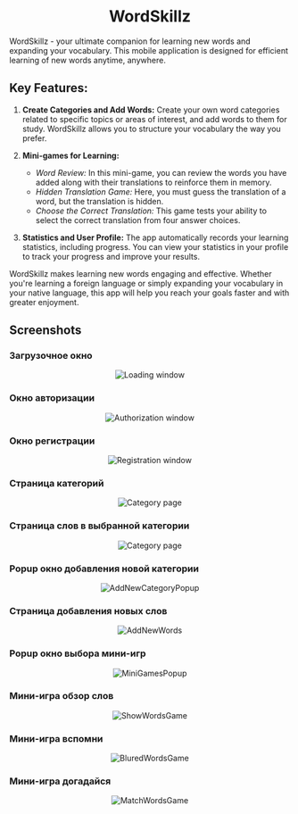 <h1 align="center">WordSkillz</h1> 

WordSkillz - your ultimate companion for learning new words and expanding your vocabulary. This mobile application is designed for efficient learning of new words anytime, anywhere.

## Key Features:

1. **Create Categories and Add Words:**
   Create your own word categories related to specific topics or areas of interest, and add words to them for study. WordSkillz allows you to structure your vocabulary the way you prefer.

2. **Mini-games for Learning:**
   - *Word Review:* In this mini-game, you can review the words you have added along with their translations to reinforce them in memory.
   - *Hidden Translation Game:* Here, you must guess the translation of a word, but the translation is hidden.
   - *Choose the Correct Translation:* This game tests your ability to select the correct translation from four answer choices.

3. **Statistics and User Profile:**
   The app automatically records your learning statistics, including progress. You can view your statistics in your profile to track your progress and improve your results.

WordSkillz makes learning new words engaging and effective. Whether you're learning a foreign language or simply expanding your vocabulary in your native language, this app will help you reach your goals faster and with greater enjoyment.

## Screenshots

### Загрузочное окно
<p align="center">
    <img src="https://github.com/c3n9/WordSkillz/assets/108518693/596b55b2-5181-4b43-be3d-58511f39c5f7" alt="Loading window">
</p>

### Окно авторизации
<p align="center">
    <img src="https://github.com/c3n9/WordSkillz/assets/108518693/414c4878-8f85-4fe9-9997-037bff8308cc" alt="Authorization window">
</p>

### Окно регистрации
<p align="center">
    <img src="https://github.com/c3n9/WordSkillz/assets/108518693/dac20267-0ba7-4108-865c-778771fdc23e" alt="Registration window">
</p>

### Страница категорий
<p align="center">
    <img src="https://github.com/c3n9/WordSkillz/assets/108518693/281c37df-9333-4091-bf95-f36cf9e50e70" alt="Category page">
</p>

### Страница слов в выбранной категории
<p align="center">
    <img src="https://github.com/c3n9/WordSkillz/assets/108518693/8f3c8e87-2c28-46cd-b42d-35fbe8880fe7" alt="Category page">
</p>

### Popup окно добавления новой категории
<p align="center">
    <img src="https://github.com/c3n9/WordSkillz/assets/108518693/d1cb339d-9ea6-47cd-9ea5-f0774c86a78b" alt="AddNewCategoryPopup">
</p>

### Страница добавления новых слов
<p align="center">
    <img src="https://github.com/c3n9/WordSkillz/assets/108518693/4d0e9983-4b94-4ef4-b176-aac555500716" alt="AddNewWords">
</p>

### Popup окно выбора мини-игр
<p align="center">
    <img src="https://github.com/c3n9/WordSkillz/assets/108518693/e2d36e4e-4803-4f6f-be25-418bca5798fd" alt="MiniGamesPopup">
</p>

### Мини-игра обзор слов
<p align="center">
    <img src="https://github.com/c3n9/WordSkillz/assets/108518693/e746d8ca-6e00-4051-980b-8e9b441f8e53" alt="ShowWordsGame">
</p>

### Мини-игра вспомни
<p align="center">
    <img src="https://github.com/c3n9/WordSkillz/assets/108518693/2112caa1-f456-405c-a03d-eb93a79a9e28" alt="BluredWordsGame">
</p>

### Мини-игра догадайся
<p align="center">
    <img src="https://github.com/c3n9/WordSkillz/assets/108518693/cc87a251-3a03-41bb-ad1d-f7bb4a1de53c" alt="MatchWordsGame">
</p>


